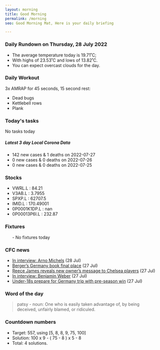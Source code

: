 ```yaml
---
layout: morning
title: Good Morning
permalink: /morning
seo: Good Morning Mat, Here is your daily briefing

---
```


<!-- weather_marker starts -->
### Daily Rundown on Thursday, 28 July 2022

- The average temperature today is 19.71˚C;
- With highs of 23.53˚C and lows of 13.82˚C.
- You can expect overcast clouds for the day.

<!-- weather_marker ends -->

### Daily Workout
<!-- workout_marker starts -->
3x AMRAP for 45 seconds, 15 second rest:

- Dead bugs
- Kettlebell rows
- Plank

<!-- workout_marker ends -->

### Today's tasks
<!-- task_marker starts -->
No tasks today
<!-- task_marker ends -->

<!-- c19_marker starts -->
##### Latest 3 day Local Corona Data

- 142 new cases & 1 deaths on 2022-07-27
- 0 new cases & 0 deaths on 2022-07-26
- 0 new cases & 0 deaths on 2022-07-25

<!-- c19_marker ends -->

### Stocks

<!-- stocks_marker starts -->

- VWRL.L : 84.21
- V3AB.L : 3.7955
- SPXP.L : 62707.5
- IMID.L : 170.49001
- 0P0001K1DP.L : nan
- 0P00013P6I.L : 232.87

<!-- stocks_marker ends -->

### Fixtures

<!-- sports_marker starts -->

<ul>
- No fixtures today</ul>

<!-- sports_marker ends -->

### CFC news

<!-- cfc_marker starts -->
- [In interview: Arno Michels](https://chelseafc.com/en/news/article/in-interview-arno-michels) (28 Jul)
- [Berger’s Germany book final place](https://chelseafc.com/en/news/article/bergers-germany-book-final-place) (27 Jul)
- [Reece James reveals new owner’s message to Chelsea players](https://chelseafc.com/en/news/article/reece-james-reveals-new-owners-message-to-chelsea-players) (27 Jul)
- [In interview: Benjamin Weber](https://chelseafc.com/en/news/article/in-interview-benjamin-weber) (27 Jul)
- [Under-18s prepare for Germany trip with pre-season win](https://chelseafc.com/en/news/article/under-18s-prepare-for-germany-trip-with-pre-season-win) (27 Jul)

<!-- cfc_marker ends -->

### Word of the day
<!-- word_marker starts -->

 > patsy - noun: One who is easily taken advantage of, by being deceived, unfairly blamed, or ridiculed.

<!-- word_marker ends -->

### Countdown numbers
<!-- game_marker starts -->

- Target: 557, using [5, 8, 8, 9, 75, 100]
- Solution: 100 x 9 - ( 75 - 8 ) x 5 - 8
- Total: 4 solutions.

<!-- game_marker ends -->